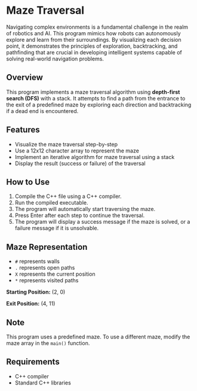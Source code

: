 # Maze Traversal

Navigating complex environments is a fundamental challenge in the realm of robotics and AI. This program mimics how robots can autonomously explore and learn from their surroundings. By visualizing each decision point, it demonstrates the principles of exploration, backtracking, and pathfinding that are crucial in developing intelligent systems capable of solving real-world navigation problems.

## Overview
This program implements a maze traversal algorithm using __depth-first search (DFS)__ with a stack. It attempts to find a path from the entrance to the exit of a predefined maze by exploring each direction and backtracking if a dead end is encountered.

## Features
- Visualize the maze traversal step-by-step
- Use a 12x12 character array to represent the maze
- Implement an iterative algorithm for maze traversal using a stack
- Display the result (success or failure) of the traversal

## How to Use
1. Compile the C++ file using a C++ compiler.
2. Run the compiled executable.
3. The program will automatically start traversing the maze.
4. Press Enter after each step to continue the traversal.
5. The program will display a success message if the maze is solved, or a failure message if it is unsolvable.

## Maze Representation
- `#` represents walls
- `.` represents open paths
- `X` represents the current position
- `*` represents visited paths

**Starting Position:** (2, 0)

**Exit Position:** (4, 11)

## Note
This program uses a predefined maze. To use a different maze, modify the maze array in the `main()` function.

## Requirements
- C++ compiler
- Standard C++ libraries
